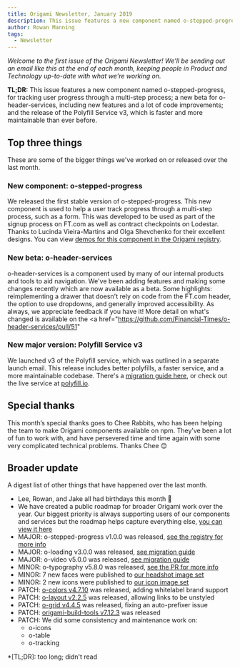 ```yaml
---
title: Origami Newsletter, January 2019
description: This issue features a new component named o-stepped-progress, a new beta for o-header-services, and the release of the Polyfill Service v3.
author: Rowan Manning
tags:
  - Newsletter
---
```


_Welcome to the first issue of the Origami Newsletter! We'll be sending out an email like this at the end of each month, keeping people in Product and Technology up-to-date with what we're working on._

**TL;DR:** This issue features a new component named o-stepped-progress, for tracking user progress through a multi-step process; a new beta for o-header-services, including new features and a lot of code improvements; and the release of the Polyfill Service v3, which is faster and more maintainable than ever before.


## Top three things

These are some of the bigger things we've worked on or released over the last month.

### New component: o-stepped-progress

We released the first stable version of o-stepped-progress. This new component is used to help a user track progress through a multi-step process, such as a form. This was developed to be used as part of the signup process on FT.com as well as contract checkpoints on Lodestar. Thanks to Lucinda Vieira-Martins and Olga Shevchenko for their excellent designs. You can view <a href="https://registry.origami.ft.com/components/o-stepped-progress">demos for this component in the Origami registry</a>.

### New beta: o-header-services

o-header-services is a component used by many of our internal products and tools to aid navigation. We've been adding features and making some changes recently which are now available as a beta. Some highlights: reimplementing a drawer that doesn't rely on code from the FT.com header, the option to use dropdowns, and generally improved accessibility. As always, we appreciate feedback if you have it! More detail on what's changed is available on the <a href="https://github.com/Financial-Times/o-header-services/pull/51"


### New major version: Polyfill Service v3

We launched v3 of the Polyfill service, which was outlined in a separate launch email. This release includes better polyfills, a faster service, and a more maintainable codebase. There's a <a href="https://github.com/Financial-Times/polyfill-service/blob/master/MIGRATION.md#migrating-from-v2-to-v3">migration guide here</a>, or check out the live service at <a href="https://polyfill.io/v3/">polyfill.io</a>.


## Special thanks

This month’s special thanks goes to Chee Rabbits, who has been helping the team to make Origami components available on npm. They’ve been a lot of fun to work with, and have persevered time and time again with some very complicated technical problems. Thanks Chee 😊


## Broader update

A digest list of other things that have happened over the last month.

  - Lee, Rowan, and Jake all had birthdays this month 🎂
  - We have created a public roadmap for broader Origami work over the year. Our biggest priority is always supporting users of our components and services but the roadmap helps capture everything else, <a href="https://docs.google.com/spreadsheets/d/1Xvp9rnCzHdqbH8FWNoaxFvAhr5Dr9lA1o6VMOc3euEU">you can view it here</a>
  - MAJOR: o-stepped-progress v1.0.0 was released, <a href="https://registry.origami.ft.com/components/o-stepped-progress@1.0.0">see the registry for more info</a>
  - MAJOR: o-loading v3.0.0 was released, <a href="https://github.com/Financial-Times/o-loading/blob/master/MIGRATION.md#migrating-from-2xx-to-3xx">see migration guide</a>
  - MAJOR: o-video v5.0.0 was released, <a href="https://github.com/Financial-Times/o-video/blob/master/MIGRATION.md#migrating-from-40-to-50">see migration guide</a>
  - MINOR: o-typography v5.8.0 was released, <a href="https://github.com/Financial-Times/o-typography/pull/166">see the PR for more info</a>
  - MINOR: 7 new faces were published to <a href="https://registry.origami.ft.com/components/headshot-images">our headshot image set</a>
  - MINOR: 2 new icons were published to <a href="https://registry.origami.ft.com/components/fticons">our icon image set</a>
  - PATCH: <a href="https://registry.origami.ft.com/components/o-colors@4.7.10">o-colors v4.7.10</a> was released, adding whitelabel brand support
  - PATCH: <a href="https://registry.origami.ft.com/components/o-layout@2.2.5">o-layout v2.2.5</a> was released, allowing links to be unstyled
  - PATCH: <a href="https://registry.origami.ft.com/components/o-grid@4.4.5">o-grid v4.4.5</a> was released, fixing an auto-prefixer issue
  - PATCH: <a href="https://github.com/Financial-Times/origami-build-tools">origami-build-tools v7.12.3</a> was released
  - PATCH: We did some consistency and maintenance work on:
    - o-icons
    - o-table
    - o-tracking



*[TL;DR]: too long; didn't read
